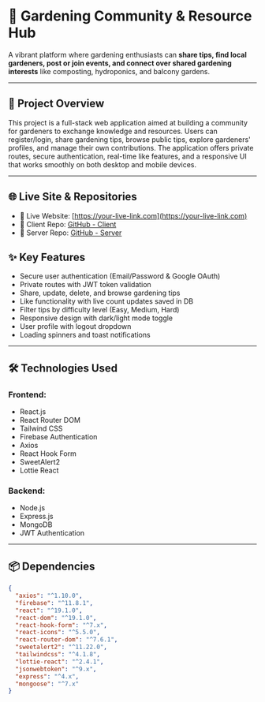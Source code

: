 # 🌿 Gardening Community & Resource Hub

A vibrant platform where gardening enthusiasts can **share tips, find local gardeners, post or join events, and connect over shared gardening interests** like composting, hydroponics, and balcony gardens.


---

## 🚀 Project Overview

This project is a full-stack web application aimed at building a community for gardeners to exchange knowledge and resources. Users can register/login, share gardening tips, browse public tips, explore gardeners' profiles, and manage their own contributions. The application offers private routes, secure authentication, real-time like features, and a responsive UI that works smoothly on both desktop and mobile devices.

---
## 🌐 Live Site & Repositories

- 🔗 Live Website: [https://your-live-link.com](https://your-live-link.com)
- 🧠 Client Repo: [GitHub - Client](https://github.com/your-username/artifacts-client)
- 🧪 Server Repo: [GitHub - Server](https://github.com/your-username/artifacts-server)

## ✨ Key Features

- Secure user authentication (Email/Password & Google OAuth)  
- Private routes with JWT token validation  
- Share, update, delete, and browse gardening tips  
- Like functionality with live count updates saved in DB  
- Filter tips by difficulty level (Easy, Medium, Hard)  
- Responsive design with dark/light mode toggle  
- User profile with logout dropdown  
- Loading spinners and toast notifications  

---

## 🛠️ Technologies Used

### Frontend:
- React.js  
- React Router DOM  
- Tailwind CSS  
- Firebase Authentication  
- Axios  
- React Hook Form  
- SweetAlert2  
- Lottie React  

### Backend:
- Node.js  
- Express.js  
- MongoDB  
- JWT Authentication  

---

## 📦 Dependencies

```json
{
  "axios": "^1.10.0",
  "firebase": "^11.8.1",
  "react": "^19.1.0",
  "react-dom": "^19.1.0",
  "react-hook-form": "^7.x",
  "react-icons": "^5.5.0",
  "react-router-dom": "^7.6.1",
  "sweetalert2": "^11.22.0",
  "tailwindcss": "^4.1.8",
  "lottie-react": "^2.4.1",
  "jsonwebtoken": "^9.x",
  "express": "^4.x",
  "mongoose": "^7.x"
}
